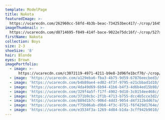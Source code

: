 ```yaml
---
template: ModelPage
title: Nakota
featuredImage: >-
  https://ucarecdn.com/262960cc-58fd-4b3b-beac-734253bec417/-/crop/1645x1057/5,11/-/preview/
imageThumbnail: >-
  https://ucarecdn.com/d8714695-f049-414f-bace-9022e75dc16f/-/crop/527x716/705,41/-/preview/
firstName: Nakota
collection: Boys
size: 2-3
shoeSize: '8'
hair: Blonde
eyes: Brown
imagePortfolio:
  - image: >-
      https://ucarecdn.com/c3072119-4971-4211-b9e8-2d96fe1bcf70/-/crop/1379x1092/271,0/-/preview/
  - image: 'https://ucarecdn.com/a129eba6-fba3-4b75-9d59-67876eecbed3/'
  - image: 'https://ucarecdn.com/b4b89ae4-ed02-4f3f-9795-e21cbbad1d10/'
  - image: 'https://ucarecdn.com/4da49d69-6b94-41b6-b4f3-4d6b4ed15b98/'
  - image: 'https://ucarecdn.com/329f4a5f-f17f-4902-9d10-3c0154ee468c/'
  - image: 'https://ucarecdn.com/371b9cbc-2f1b-4713-b755-dcc4b5cce3d2/'
  - image: 'https://ucarecdn.com/889d1b7c-906d-4dd3-9054-d4f312bdd67a/'
  - image: 'https://ucarecdn.com/f75b06ab-d9b6-4f3c-8751-f6f429d1764e/'
  - image: 'https://ucarecdn.com/e3534f3a-1269-4d84-b1da-3cff942b9010/'
---
```


